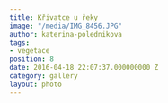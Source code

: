 ```yaml
---
title: Křivatce u řeky
image: "/media/IMG_8456.JPG"
author: katerina-polednikova
tags:
- vegetace
position: 8
date: 2016-04-18 22:07:37.000000000 Z
category: gallery
layout: photo
---
```

